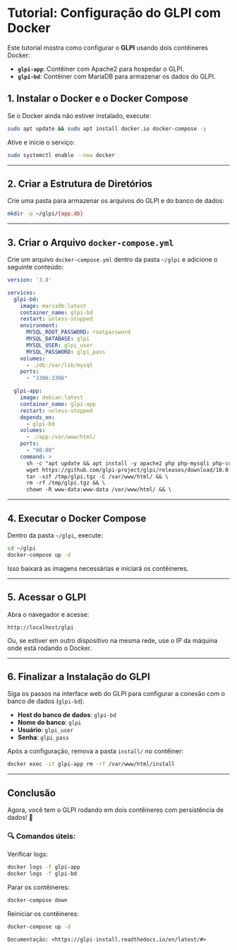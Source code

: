 #  Tutorial: Configuração do GLPI com Docker

Este tutorial mostra como configurar o **GLPI** usando dois contêineres Docker:

- **`glpi-app`**: Contêiner com Apache2 para hospedar o GLPI.
- **`glpi-bd`**: Contêiner com MariaDB para armazenar os dados do GLPI.


##  1. Instalar o Docker e o Docker Compose
Se o Docker ainda não estiver instalado, execute:

```bash
sudo apt update && sudo apt install docker.io docker-compose -y
```

Ative e inicie o serviço:

```bash
sudo systemctl enable --now docker
```

---

##  2. Criar a Estrutura de Diretórios
Crie uma pasta para armazenar os arquivos do GLPI e do banco de dados:

```bash
mkdir -p ~/glpi/{app,db}
```

---

##  3. Criar o Arquivo `docker-compose.yml`
Crie um arquivo `docker-compose.yml` dentro da pasta `~/glpi` e adicione o seguinte conteúdo:

```yaml
version: '3.8'

services:
  glpi-bd:
    image: mariadb:latest
    container_name: glpi-bd
    restart: unless-stopped
    environment:
      MYSQL_ROOT_PASSWORD: rootpassword
      MYSQL_DATABASE: glpi
      MYSQL_USER: glpi_user
      MYSQL_PASSWORD: glpi_pass
    volumes:
      - ./db:/var/lib/mysql
    ports:
      - "3306:3306"

  glpi-app:
    image: debian:latest
    container_name: glpi-app
    restart: unless-stopped
    depends_on:
      - glpi-bd
    volumes:
      - ./app:/var/www/html/
    ports:
      - "80:80"
    command: >
      sh -c "apt update && apt install -y apache2 php php-mysqli php-curl php-gd php-intl php-ldap php-imap php-xml php-zip php-bz2 php-j son php-mbstring wget tar unzip && \
      wget https://github.com/glpi-project/glpi/releases/download/10.0.18/glpi-10.0.18.tgz -O /tmp/glpi.tgz && \
      tar -xzf /tmp/glpi.tgz -C /var/www/html/ && \
      rm -rf /tmp/glpi.tgz && \
      chown -R www-data:www-data /var/www/html/ && \

```

---

##  4. Executar o Docker Compose
Dentro da pasta `~/glpi`, execute:

```bash
cd ~/glpi
docker-compose up -d
```

Isso baixará as imagens necessárias e iniciará os contêineres.

---

##  5. Acessar o GLPI
Abra o navegador e acesse:

```
http://localhost/glpi
```

Ou, se estiver em outro dispositivo na mesma rede, use o IP da máquina onde está rodando o Docker.

---

##  6. Finalizar a Instalação do GLPI
Siga os passos na interface web do GLPI para configurar a conexão com o banco de dados (`glpi-bd`).

- **Host do banco de dados**: `glpi-bd`
- **Nome do banco**: `glpi`
- **Usuário**: `glpi_user`
- **Senha**: `glpi_pass`

Após a configuração, remova a pasta `install/` no contêiner:

```bash
docker exec -it glpi-app rm -rf /var/www/html/install
```

---

##  Conclusão
Agora, você tem o GLPI rodando em dois contêineres com persistência de dados! 🚀

### 🔍 Comandos úteis:

Verificar logs:
```bash
docker logs -f glpi-app
docker logs -f glpi-bd
```

Parar os contêineres:
```bash
docker-compose down
```

Reiniciar os contêineres:
```bash
docker-compose up -d
```
```txt
Documentação: <https://glpi-install.readthedocs.io/en/latest/#>
```



